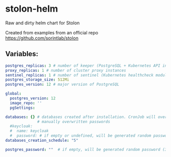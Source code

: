 # stolon-helm

Raw and dirty helm chart for Stolon

Created from examples from an official repo https://github.com/sorintlab/stolon

## Variables:

```yaml
postgres_replicas: 3 # number of keeper (PostgreSQL + Kubernetes API interaction module) instances
proxy_replicas: 1 # number of cluster proxy instances
sentinel_replicas: 1 # number of sentinel (Kubernetes healthcheck module) instances
postgres_storage_size: 512Mi
postgres_version: 12 # major version of PostgreSQL

global:
  postgres_version: 12
  image_repo: ''
  pgSettings:

databases: {} # databases created after installation. CronJob will overwrite all your manual settings like
              # manually overwritten passwords
  #keycloak:
  #  name: keycloak
  #  password: # if empty or undefined, will be generated random password (30 symbols)
databases_creation_schedule: "5"

postgres_password: ""  # if empty, will be generated random password (30 symbols)

```
